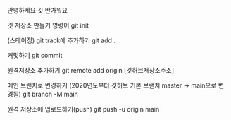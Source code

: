 안녕하세요 깃 반가워요

깃 저장소 만들기 명령어
git init

(스테이징) git track에 추가하기
git add .

커밋하기
git commit

원격저장소 추가하기
git remote add origin [깃허브저장소주소]

메인 브랜치로 변경하기
(2020년도부터 깃허브 기본 브랜치 master -> main으로 변경됨)
git branch -M main

원격 저장소에 업로드하기(push)
git push -u origin main